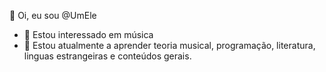 👋 Oi, eu sou @UmEle
- 👀 Estou interessado em música
- 🌱 Estou atualmente a aprender teoria musical, programação, literatura, linguas estrangeiras e conteúdos gerais.
